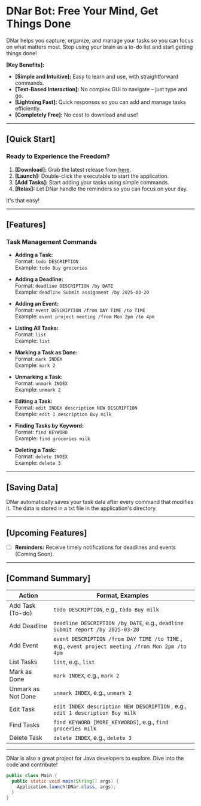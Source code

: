 # DNar Bot: Free Your Mind, Get Things Done

DNar helps you capture, organize, and manage your tasks so you can focus on what matters most. Stop using your brain as a to-do list and start getting things done!

**[Key Benefits]:**

* **[Simple and Intuitive]:** Easy to learn and use, with straightforward commands.
* **[Text-Based Interaction]:** No complex GUI to navigate – just type and go.
* **[Lightning Fast]:** Quick responses so you can add and manage tasks efficiently.
* **[Completely Free]:** No cost to download and use!

---

## **[Quick Start]**

### Ready to Experience the Freedom?

1. **[Download]:** Grab the latest release from [here](https://github.com/dnardnar/DNar).
2. **[Launch]:** Double-click the executable to start the application.
3. **[Add Tasks]:** Start adding your tasks using simple commands.
4. **[Relax]:** Let DNar handle the reminders so you can focus on your day.

It's that easy!

---

## **[Features]**

### Task Management Commands

- **Adding a Task:**  
  Format: `todo DESCRIPTION`  
  Example: `todo Buy groceries`

- **Adding a Deadline:**  
  Format: `deadline DESCRIPTION /by DATE`  
  Example: `deadline Submit assignment /by 2025-03-20`

- **Adding an Event:**  
  Format: `event DESCRIPTION /from DAY TIME /to TIME`  
  Example: `event project meeting /from Mon 2pm /to 4pm`

- **Listing All Tasks:**  
  Format: `list`  
  Example: `list`

- **Marking a Task as Done:**  
  Format: `mark INDEX`  
  Example: `mark 2`

- **Unmarking a Task:**  
  Format: `unmark INDEX`  
  Example: `unmark 2`

- **Editing a Task:**  
  Format: `edit INDEX description NEW DESCRIPTION`  
  Example: `edit 1 description Buy milk`

- **Finding Tasks by Keyword:**  
  Format: `find KEYWORD`  
  Example: `find groceries milk`

- **Deleting a Task:**  
  Format: `delete INDEX`  
  Example: `delete 3`

---

## **[Saving Data]**

DNar automatically saves your task data after every command that modifies it. The data is stored in a txt file in the application's directory.

---

## **[Upcoming Features]**

- [ ] **Reminders:** Receive timely notifications for deadlines and events (Coming Soon).

---

## **[Command Summary]**

| Action             | Format, Examples                                                                                  |
|--------------------|---------------------------------------------------------------------------------------------------| 
| Add Task (To-do)   | `todo DESCRIPTION`, e.g., `todo Buy milk`                                                         |
| Add Deadline       | `deadline DESCRIPTION /by DATE`, e.g., `deadline Submit report /by 2025-03-20`                    |
| Add Event          | `event DESCRIPTION /from DAY TIME /to TIME` , e.g., `event project meeting /from Mon 2pm /to 4pm` |
| List Tasks         | `list`, e.g., `list`                                                                              |
| Mark as Done       | `mark INDEX`, e.g., `mark 2`                                                                      |
| Unmark as Not Done | `unmark INDEX`, e.g., `unmark 2`                                                                  |
| Edit Task          | `edit INDEX description NEW DESCRIPTION`  , e.g., `edit 1 description Buy milk`                   |
| Find Tasks         | `find KEYWORD [MORE_KEYWORDS]`, e.g., `find groceries milk`                                       |
| Delete Task        | `delete INDEX`, e.g., `delete 3`                                                                  |

---

DNar is also a great project for Java developers to explore. Dive into the code and contribute!
```java
public class Main {
  public static void main(String[] args) {
    Application.launch(DNar.class, args);
  }
}
```


